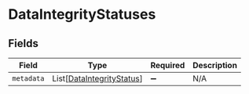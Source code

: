 # DataIntegrityStatuses


## Fields

| Field                                                                   | Type                                                                    | Required                                                                | Description                                                             |
| ----------------------------------------------------------------------- | ----------------------------------------------------------------------- | ----------------------------------------------------------------------- | ----------------------------------------------------------------------- |
| `metadata`                                                              | List[[DataIntegrityStatus](../../models/shared/dataintegritystatus.md)] | :heavy_minus_sign:                                                      | N/A                                                                     |